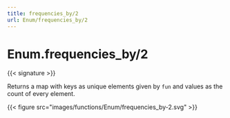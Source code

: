 ```yaml
---
title: frequencies_by/2
url: Enum/frequencies_by/2
---
```


# Enum.frequencies_by/2

{{< signature >}}

Returns a map with keys as unique elements given by `fun` and values as the count of every element.

{{< figure src="images/functions/Enum/frequencies_by-2.svg" >}}
